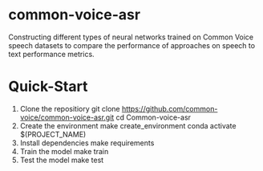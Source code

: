 # common-voice-asr
Constructing different types of neural networks trained on Common Voice speech datasets to compare the performance of approaches on speech to text performance metrics. 

# Quick-Start
1. Clone the repositiory
    git clone https://github.com/common-voice/common-voice-asr.git
    cd Common-voice-asr
2. Create the environment
    make create_environment
    conda activate $(PROJECT_NAME)
3. Install dependencies
    make requirements
4. Train the model
    make train
5. Test the model
    make test